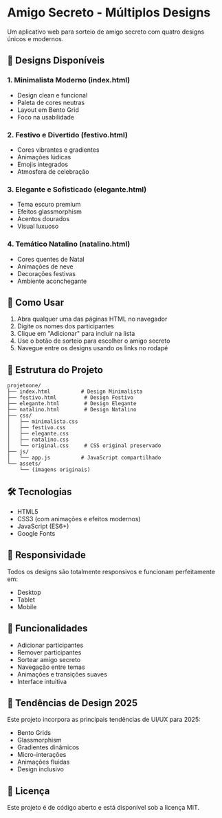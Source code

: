 # Amigo Secreto - Múltiplos Designs

Um aplicativo web para sorteio de amigo secreto com quatro designs únicos e modernos.

## 🎨 Designs Disponíveis

### 1. Minimalista Moderno (index.html)
- Design clean e funcional
- Paleta de cores neutras
- Layout em Bento Grid
- Foco na usabilidade

### 2. Festivo e Divertido (festivo.html)
- Cores vibrantes e gradientes
- Animações lúdicas
- Emojis integrados
- Atmosfera de celebração

### 3. Elegante e Sofisticado (elegante.html)
- Tema escuro premium
- Efeitos glassmorphism
- Acentos dourados
- Visual luxuoso

### 4. Temático Natalino (natalino.html)
- Cores quentes de Natal
- Animações de neve
- Decorações festivas
- Ambiente aconchegante

## 🚀 Como Usar

1. Abra qualquer uma das páginas HTML no navegador
2. Digite os nomes dos participantes
3. Clique em "Adicionar" para incluir na lista
4. Use o botão de sorteio para escolher o amigo secreto
5. Navegue entre os designs usando os links no rodapé

## 📁 Estrutura do Projeto

```
projetoone/
├── index.html          # Design Minimalista
├── festivo.html         # Design Festivo
├── elegante.html        # Design Elegante
├── natalino.html        # Design Natalino
├── css/
│   ├── minimalista.css
│   ├── festivo.css
│   ├── elegante.css
│   ├── natalino.css
│   └── original.css     # CSS original preservado
├── js/
│   └── app.js          # JavaScript compartilhado
└── assets/
    └── (imagens originais)
```

## 🛠️ Tecnologias

- HTML5
- CSS3 (com animações e efeitos modernos)
- JavaScript (ES6+)
- Google Fonts

## 📱 Responsividade

Todos os designs são totalmente responsivos e funcionam perfeitamente em:
- Desktop
- Tablet
- Mobile

## 🎯 Funcionalidades

- Adicionar participantes
- Remover participantes
- Sortear amigo secreto
- Navegação entre temas
- Animações e transições suaves
- Interface intuitiva

## 🎨 Tendências de Design 2025

Este projeto incorpora as principais tendências de UI/UX para 2025:
- Bento Grids
- Glassmorphism
- Gradientes dinâmicos
- Micro-interações
- Animações fluidas
- Design inclusivo

## 📄 Licença

Este projeto é de código aberto e está disponível sob a licença MIT.

